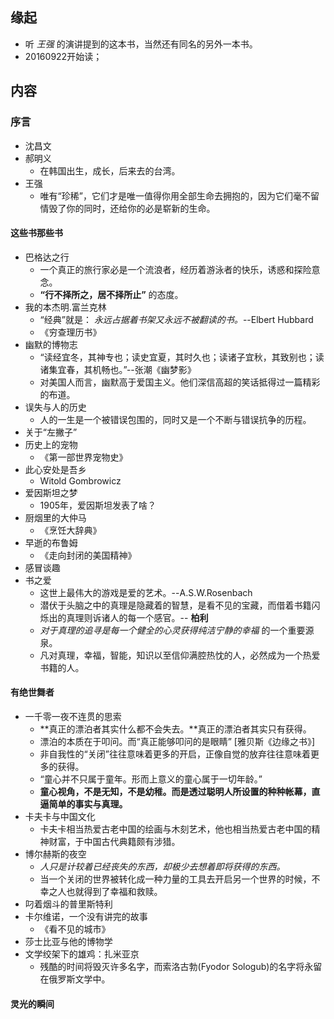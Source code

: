 ##  缘起
+ 听 *王强* 的演讲提到的这本书，当然还有同名的另外一本书。
+ 20160922开始读；

##  内容
###  序言
+ 沈昌文
+ 郝明义
	+ 在韩国出生，成长，后来去的台湾。
+ 王强
	+ 唯有“珍稀”，它们才是唯一值得你用全部生命去拥抱的，因为它们毫不留情毁了你的同时，还给你的必是崭新的生命。

####  这些书那些书
+ 巴格达之行
	+ 一个真正的旅行家必是一个流浪者，经历着游泳者的快乐，诱惑和探险意念。
	+ **“行不择所之，居不择所止”** 的态度。
+ 我的本杰明.富兰克林
	+ “经典”就是： *永远占据着书架又永远不被翻读的书。*--Elbert Hubbard
	+ 《穷查理历书》
+ 幽默的博物志
	+ “读经宜冬，其神专也；读史宜夏，其时久也；读诸子宜秋，其致别也；读诸集宜春，其机畅也。”--张潮《幽梦影》
	+ 对美国人而言，幽默高于爱国主义。他们深信高超的笑话抵得过一篇精彩的布道。
+ 误失与人的历史
	+ 人的一生是一个被错误包围的，同时又是一个不断与错误抗争的历程。
+ 关于“左撇子”
+ 历史上的宠物
	+ 《第一部世界宠物史》
+ 此心安处是吾乡 
	+ Witold Gombrowicz
+ 爱因斯坦之梦
	+ 1905年，爱因斯坦发表了啥？
+ 厨烟里的大仲马
	+ 《烹饪大辞典》
+ 早逝的布鲁姆
	+ 《走向封闭的美国精神》
+ 感冒谈趣
+ 书之爱
	+ 这世上最伟大的游戏是爱的艺术。--A.S.W.Rosenbach
	+ 潜伏于头脑之中的真理是隐藏着的智慧，是看不见的宝藏，而借着书籍闪烁出的真理则诉诸人的每一个感官。-- **柏利**
	+ *对于真理的追寻是每一个健全的心灵获得纯洁宁静的幸福* 的一个重要源泉。
	+ 凡对真理，幸福，智能，知识以至信仰满腔热忱的人，必然成为一个热爱书籍的人。

####  有绝世舞者
+ 一千零一夜不连贯的思索
	+ **真正的漂泊者其实什么都不会失去。**真正的漂泊者其实只有获得。
	+ 漂泊的本质在于叩问。而“真正能够叩问的是眼睛” [雅贝斯《边缘之书》]
	+ 非自我性的“关闭”往往意味着更多的开启，正像自觉的放弃往往意味着更多的获得。
	+ “童心并不只属于童年。形而上意义的童心属于一切年龄。”
	+  **童心视角，不是无知，不是幼稚。而是透过聪明人所设置的种种帐幕，直逼简单的事实与真理。**
+ 卡夫卡与中国文化
	+ 卡夫卡相当热爱古老中国的绘画与木刻艺术，他也相当热爱古老中国的精神财富，于中国古代典籍颇有涉猎。
+ 博尔赫斯的夜空
	+ *人只是计较着已经丧失的东西，却极少去想着即将获得的东西。*
	+ 当一个关闭的世界被转化成一种力量的工具去开启另一个世界的时候，不幸之人也就得到了幸福和救赎。
+ 叼着烟斗的普里斯特利
+ 卡尔维诺，一个没有讲完的故事
	+ 《看不见的城市》
+ 莎士比亚与他的博物学
+ 文学绞架下的雄鸡：扎米亚京
	+ 残酷的时间将毁灭许多名字，而索洛古勃(Fyodor Sologub)的名字将永留在俄罗斯文学中。

####  灵光的瞬间


